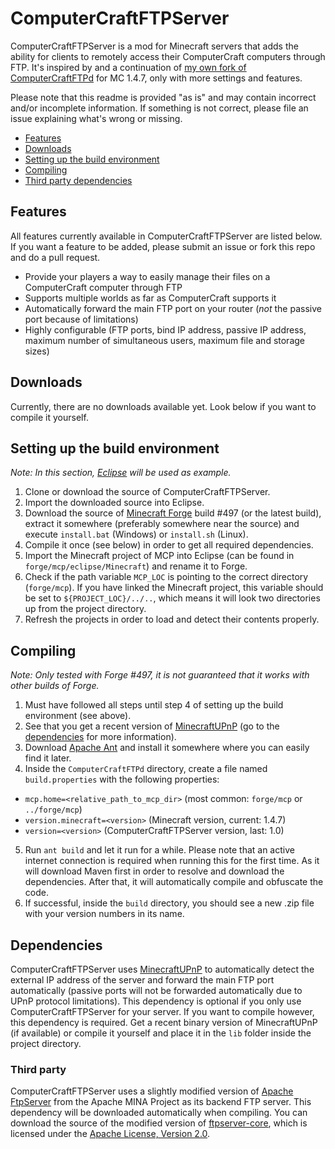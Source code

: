 # ComputerCraftFTPServer #
ComputerCraftFTPServer is a mod for Minecraft servers that adds the ability for clients to remotely access their ComputerCraft computers through FTP. It's inspired by and a continuation of [my own fork of ComputerCraftFTPd](https://github.com/Archomeda/ComputerCraftFTPd) for MC 1.4.7, only with more settings and features.

Please note that this readme is provided "as is" and may contain incorrect and/or incomplete information. If something is not correct, please file an issue explaining what's wrong or missing.

- [Features](#features)
- [Downloads](#downloads)
- [Setting up the build environment](#setting-up-the-build-environment)
- [Compiling](#compiling)
- [Third party dependencies](#third-party-dependencies)


## Features ##
All features currently available in ComputerCraftFTPServer are listed below. If you want a feature to be added, please submit an issue or fork this repo and do a pull request.

- Provide your players a way to easily manage their files on a ComputerCraft computer through FTP
- Supports multiple worlds as far as ComputerCraft supports it
- Automatically forward the main FTP port on your router (*not* the passive port because of limitations)
- Highly configurable (FTP ports, bind IP address, passive IP address, maximum number of simultaneous users, maximum file and storage sizes)


## Downloads ##
Currently, there are no downloads available yet. Look below if you want to compile it yourself.


## Setting up the build environment ##
*Note: In this section, [Eclipse](http://www.eclipse.org/) will be used as example.*

1. Clone or download the source of ComputerCraftFTPServer.
2. Import the downloaded source into Eclipse.
3. Download the source of [Minecraft Forge](http://files.minecraftforge.net/) build #497 (or the latest build), extract it somewhere (preferably somewhere near the source) and execute `install.bat` (Windows) or `install.sh` (Linux).
4. Compile it once (see below) in order to get all required dependencies.
5. Import the Minecraft project of MCP into Eclipse (can be found in `forge/mcp/eclipse/Minecraft`) and rename it to Forge.
6. Check if the path variable `MCP_LOC` is pointing to the correct directory (`forge/mcp`). If you have linked the Minecraft project, this variable should be set to `${PROJECT_LOC}/../..`, which means it will look two directories up from the project directory.
7. Refresh the projects in order to load and detect their contents properly.


## Compiling ##
*Note: Only tested with Forge #497, it is not guaranteed that it works with other builds of Forge.*

1. Must have followed all steps until step 4 of setting up the build environment (see above).
2. See that you get a recent version of [MinecraftUPnP](https://github.com/Archomeda/MinecraftUPnP) (go to the [dependencies](#dependencies) for more information).
3. Download [Apache Ant](http://ant.apache.org/) and install it somewhere where you can easily find it later.
4. Inside the `ComputerCraftFTPd` directory, create a file named `build.properties` with the following properties:
  - `mcp.home=<relative_path_to_mcp_dir>` (most common: `forge/mcp` or `../forge/mcp`)
  - `version.minecraft=<version>` (Minecraft version, current: 1.4.7)
  - `version=<version>` (ComputerCraftFTPServer version, last: 1.0)
5. Run `ant build` and let it run for a while. Please note that an active internet connection is required when running this for the first time. As it will download Maven first in order to resolve and download the dependencies. After that, it will automatically compile and obfuscate the code.
6. If successful, inside the `build` directory, you should see a new .zip file with your version numbers in its name.

## Dependencies ##
ComputerCraftFTPServer uses [MinecraftUPnP](https://github.com/Archomeda/MinecraftUPnP) to automatically detect the external IP address of the server and forward the main FTP port automatically (passive ports will not be forwarded automatically due to UPnP protocol limitations). This dependency is optional if you only use ComputerCraftFTPServer for your server. If you want to compile however, this dependency is required. Get a recent binary version of MinecraftUPnP (if available) or compile it yourself and place it in the `lib` folder inside the project directory.

### Third party ###
ComputerCraftFTPServer uses a slightly modified version of [Apache FtpServer](http://mina.apache.org/ftpserver-project/index.html) from the Apache MINA Project as its backend FTP server. This dependency will be downloaded automatically when compiling. You can download the source of the modified version of [ftpserver-core](https://dl.dropbox.com/u/678063/mvn-repository/org/apache/ftpserver/ftpserver-core/1.0.6-archomeda/ftpserver-core-1.0.6-archomeda-sources.jar), which is licensed under the [Apache License, Version 2.0](http://www.apache.org/licenses/LICENSE-2.0.html).